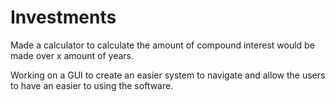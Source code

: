 # Investments
Made a calculator to calculate the amount of compound interest would be made over x amount of years.

Working on a GUI to create an easier system to navigate and allow the users to have an easier to using the software.
